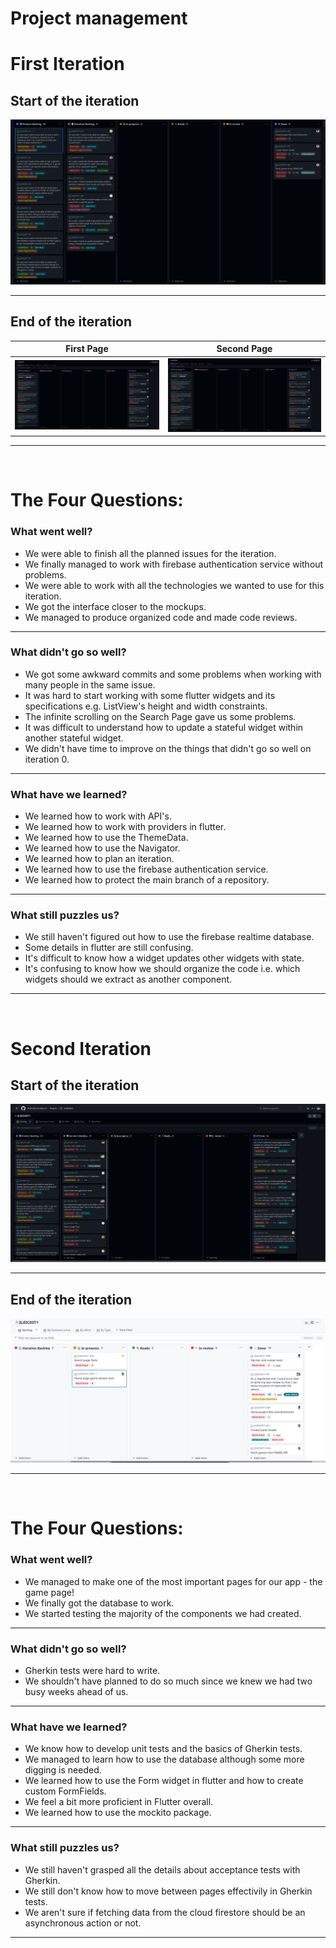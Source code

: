 # Project management

# First Iteration


## Start of the iteration

![Iteration 1 Start](../images/iteration1start.png)

---
## End of the iteration

First Page           |  Second Page
:-------------------------:|:-------------------------:
![Iteration 1 End](../images/iteration1end1.1.png)  |  ![Iteration 1 End](../images/iteration1end1.2.png)

---
</br>

# The Four Questions:


### <b>What went well?</b>
- We were able to finish all the planned issues for the iteration.
- We finally managed to work with firebase authentication service without problems.
- We were able to work with all the technologies we wanted to use for this iteration.
- We got the interface closer to the mockups.
- We managed to produce organized code and made code reviews.

---
### <b>What didn't go so well?</b>
- We got some awkward commits and some problems when working with many people in the same issue.
- It was hard to start working with some flutter widgets and its specifications e.g. ListView's height and width constraints.
- The infinite scrolling on the Search Page gave us some problems.
- It was difficult to understand how to update a stateful widget within another stateful widget.
- We didn't have time to improve on the things that didn't go so well on iteration 0.

---
### <b>What have we learned?</b>
- We learned how to work with API's. 
- We learned how to work with providers in flutter.
- We learned how to use the ThemeData.
- We learned how to use the Navigator.
- We learned how to plan an iteration.
- We learned how to use the firebase authentication service.
- We learned how to protect the main branch of a repository.


---
### <b>What still puzzles us?</b>
- We still haven't figured out how to use the firebase realtime database.
- Some details in flutter are still confusing. 
- It's difficult to know how a widget updates other widgets with state.
- It's confusing to know how we should organize the code i.e. which widgets should we extract as another component.

---
</br>



# Second Iteration


## Start of the iteration

![Iteration 2 Start](../images/iteration2start.png)

---
## End of the iteration

![Iteration 2 End](../images/iteration2end.png)

---
</br>

# The Four Questions:


### <b>What went well?</b>
- We managed to make one of the most important pages for our app - the game page! 
- We finally got the database to work.
- We started testing the majority of the components we had created.

---
### <b>What didn't go so well?</b>
- Gherkin tests were hard to write.
- We shouldn't have planned to do so much since we knew we had two busy weeks ahead of us.

---
### <b>What have we learned?</b>
- We know how to develop unit tests and the basics of Gherkin tests.
- We managed to learn how to use the database although some more digging is needed.
- We learned how to use the Form widget in flutter and how to create custom FormFields.
- We feel a bit more proficient in Flutter overall.
- We learned how to use the mockito package.

---
### <b>What still puzzles us?</b>
- We still haven't grasped all the details about acceptance tests with Gherkin.
- We still don't know how to move between pages effectivily in Gherkin tests.
- We aren't sure if fetching data from the cloud firestore should be an asynchronous action or not.

---
</br>
